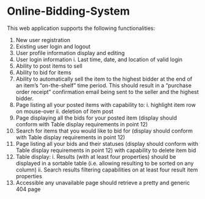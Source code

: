 # Online-Bidding-System
This web application supports the following functionalities:
1. New user registration
2. Existing user login and logout
3. User profile information display and editing
4. User login information
i. Last time, date, and location of valid login
5. Ability to post items to sell
6. Ability to bid for items
7. Ability to automatically sell the item to the highest bidder at the end of an item’s “on-the-shelf” time period. This should result in a “purchase order receipt” confirmation email being sent to the seller and the highest bidder.
8. Page listing all your posted items with capability to:
i. highlight item row on mouse-over
ii. deletion of item post
9. Page displaying all the bids for your posted item (display should conform with Table display requirements in point 12)
10. Search for items that you would like to bid for (display should conform with Table display requirements in point 12)
11. Page listing all your bids and their statuses (display should conform with Table display requirements in point 12) with capability to delete item bid
12. Table display:
i. Results (with at least four properties) should be displayed in a sortable table (i.e. allowing resulting to be sorted on any column)
ii. Search results filtering capabilities on at least four result item properties
13. Accessible any unavailable page should retrieve a pretty and generic 404 page


